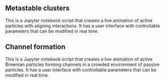 ## Metastable clusters 

This is a Jupyter notebook script that creates a live animation of active particles with aligning interactions. It has a user interface with controllable parameters that can be modified in real time.

## Channel formation 

This is a Jupyter notebook script that creates a live animation of active Brownian particles forming channels in a crowded environment of passive particles. It has a user interface with controllable parameters that can be modified in real time.
